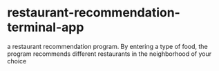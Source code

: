 # restaurant-recommendation-terminal-app

a restaurant recommendation program. 
By entering a type of food, the program recommends different restaurants 
in the neighborhood of your choice

